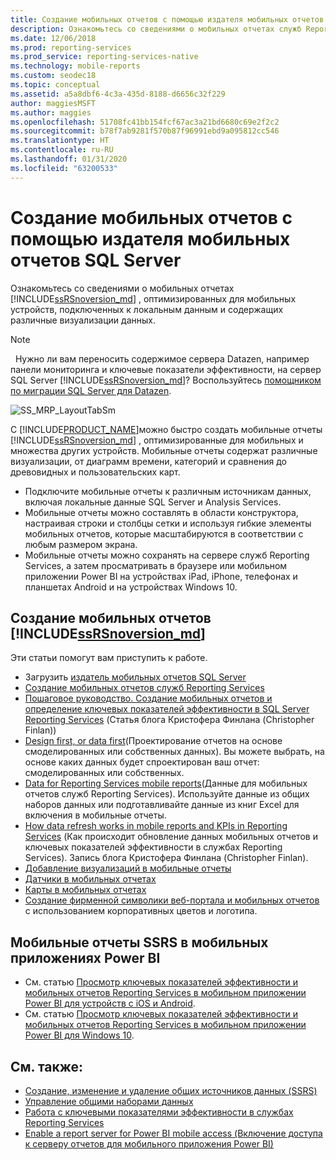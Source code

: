 ```yaml
---
title: Создание мобильных отчетов с помощью издателя мобильных отчетов SQL Server | Документы Майкрософт
description: Ознакомьтесь со сведениями о мобильных отчетах служб Reporting Services для мобильных устройств, подключенных к локальным данным и содержащих различные визуализации данных.
ms.date: 12/06/2018
ms.prod: reporting-services
ms.prod_service: reporting-services-native
ms.technology: mobile-reports
ms.custom: seodec18
ms.topic: conceptual
ms.assetid: a5a8dbf6-4c3a-435d-8188-d6656c32f229
author: maggiesMSFT
ms.author: maggies
ms.openlocfilehash: 51708fc41bb154fcf67ac3a21bd6680c69e2f2c2
ms.sourcegitcommit: b78f7ab9281f570b87f96991ebd9a095812cc546
ms.translationtype: HT
ms.contentlocale: ru-RU
ms.lasthandoff: 01/31/2020
ms.locfileid: "63200533"
---
```

# <a name="create-mobile-reports-with-sql-server-mobile-report-publisher"></a>Создание мобильных отчетов с помощью издателя мобильных отчетов SQL Server
Ознакомьтесь со сведениями о мобильных отчетах [!INCLUDE[ssRSnoversion_md](../../includes/ssrsnoversion-md.md)] , оптимизированных для мобильных устройств, подключенных к локальным данным и содержащих различные визуализации данных. 

>[!NOTE]
>  Нужно ли вам переносить содержимое сервера Datazen, например панели мониторинга и ключевые показатели эффективности, на сервер SQL Server [!INCLUDE[ssRSnoversion_md](../../includes/ssrsnoversion-md.md)]? Воспользуйтесь [помощником по миграции SQL Server для Datazen](https://www.microsoft.com/download/details.aspx?id=53128). 
 
![SS_MRP_LayoutTabSm](../../reporting-services/media/ss-mrp-layouttabsm.png)  

С [!INCLUDE[PRODUCT_NAME](../../includes/ss-mobilereptpub-long.md)]можно быстро создать мобильные отчеты [!INCLUDE[ssRSnoversion_md](../../includes/ssrsnoversion-md.md)] , оптимизированные для мобильных и множества других устройств. Мобильные отчеты содержат различные визуализации, от диаграмм времени, категорий и сравнения до древовидных и пользовательских карт. 

* Подключите мобильные отчеты к различным источникам данных, включая локальные данные SQL Server и Analysis Services. 
* Мобильные отчеты можно составлять в области конструктора, настраивая строки и столбцы сетки и используя гибкие элементы мобильных отчетов, которые масштабируются в соответствии с любым размером экрана. 
* Мобильные отчеты можно сохранять на сервере служб Reporting Services, а затем просматривать в браузере или мобильном приложении Power BI на устройствах iPad, iPhone, телефонах и планшетах Android и на устройствах Windows 10.
  
## <a name="create-includessrsnoversion_mdincludesssrsnoversion-mdmd--mobile-reports"></a>Создание мобильных отчетов [!INCLUDE[ssRSnoversion_md](../../includes/ssrsnoversion-md.md)]  
  
Эти статьи помогут вам приступить к работе.
-  Загрузить [издатель мобильных отчетов SQL Server](https://go.microsoft.com/fwlink/?LinkID=733527)  
-  [Создание мобильных отчетов служб Reporting Services](../../reporting-services/mobile-reports/create-a-reporting-services-mobile-report.md)  
-  [Пошаговое руководство. Создание мобильных отчетов и определение ключевых показателей эффективности в SQL Server Reporting Services](https://christopherfinlan.com/2015/12/21/how-to-create-mobile-reports-and-kpis-in-sql-server-reporting-services-2016-an-end-to-end-walkthrough/) (Статья блога Кристофера Финлана (Christopher Finlan))  
- [Design first, or data first](../../reporting-services/mobile-reports/design-first-or-data-first-when-creating-in-reporting-services-mobile-reports.md)(Проектирование отчетов на основе смоделированных или собственных данных). Вы можете выбрать, на основе каких данных будет спроектирован ваш отчет: смоделированных или собственных.  
- [Data for Reporting Services mobile reports](../../reporting-services/mobile-reports/data-for-reporting-services-mobile-reports.md)(Данные для мобильных отчетов служб Reporting Services). Используйте данные из общих наборов данных или подготавливайте данные из книг Excel для включения в мобильные отчеты.
- [How data refresh works in mobile reports and KPIs in Reporting Services](https://christopherfinlan.com/2016/02/10/so-refreshinghow-data-refresh-works-with-mobile-reports-and-kpis-in-reporting-services/) (Как происходит обновление данных мобильных отчетов и ключевых показателей эффективности в службах Reporting Services). Запись блога Кристофера Финлана (Christopher Finlan).
- [Добавление визуализаций в мобильные отчеты](../../reporting-services/mobile-reports/add-visualizations-to-reporting-services-mobile-reports.md)
- [Датчики в мобильных отчетах](../../reporting-services/mobile-reports/add-gauges-to-mobile-reports-reporting-services.md)
- [Карты в мобильных отчетах](../../reporting-services/mobile-reports/maps-in-reporting-services-mobile-reports.md)
- [Создание фирменной символики веб-портала и мобильных отчетов](../../reporting-services/branding-the-web-portal.md) с использованием корпоративных цветов и логотипа.
  
## <a name="ssrs-mobile-reports-in-the-power-bi-mobile-apps"></a>Мобильные отчеты SSRS в мобильных приложениях Power BI

-  См. статью [Просмотр ключевых показателей эффективности и мобильных отчетов Reporting Services в мобильном приложении Power BI для устройств с iOS и Android](https://powerbi.microsoft.com/documentation/powerbi-mobile-iphone-kpis-mobile-reports).
-  См. статью [Просмотр ключевых показателей эффективности и мобильных отчетов Reporting Services в мобильном приложении Power BI для Windows 10](https://powerbi.microsoft.com/documentation/powerbi-mobile-win10-kpis-mobile-reports/).   

## <a name="see-also"></a>См. также:  
  
-   [Создание, изменение и удаление общих источников данных (SSRS)](../../reporting-services/report-data/create-modify-and-delete-shared-data-sources-ssrs.md)  
-   [Управление общими наборами данных](../../reporting-services/report-data/manage-shared-datasets.md)  
-  [Работа с ключевыми показателями эффективности в службах Reporting Services](../../reporting-services/working-with-kpis-in-reporting-services.md)  
- [Enable a report server for Power BI mobile access (Включение доступа к серверу отчетов для мобильного приложения Power BI)](../../reporting-services/report-server/enable-a-report-server-for-power-bi-mobile-access.md)  

  
  

